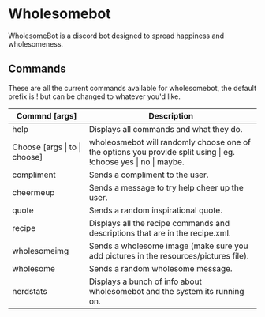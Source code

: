 # Wholesomebot
WholesomeBot is a discord bot designed to spread happiness and wholesomeness.

## Commands
These are all the current commands available for wholesomebot, the default prefix is ! but can be changed to whatever you'd like.

|Commnd [args]|Description|
| --- | --- |
|help|Displays all commands and what they do.|
|Choose [args \| to \| choose] | wholeosmebot will randomly choose one of the options you provide split using \| eg. !choose yes \| no \| maybe.|
|compliment|Sends a compliment to the user.|
|cheermeup|Sends a message to try help cheer up the user.|
|quote|Sends a random inspirational quote.|
|recipe|Displays all the recipe commands and descriptions that are in the recipe.xml.|
|wholesomeimg|Sends a wholesome image (make sure you add pictures in the resources/pictures file).|
|wholesome|Sends a random wholesome message.|
|nerdstats|Displays a bunch of info about wholesomebot and the system its running on.|
